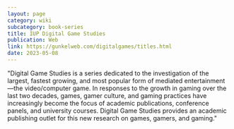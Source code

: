 ```yaml
---
layout: page
category: wiki
subcategory: book-series
title: IUP Digital Game Studies
publication: Web
link: https://gunkelweb.com/digitalgames/titles.html
date: 2023-05-08
---
```


"Digital Game Studies is a series dedicated to the investigation of the largest, fastest growing, and most popular form of mediated entertainment—the video/computer game. In responses to the growth in gaming over the last two decades, games, gamer culture, and gaming practices have increasingly become the focus of academic publications, conference panels, and university courses. Digital Game Studies provides an academic publishing outlet for this new research on games, gamers, and gaming."
